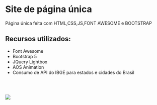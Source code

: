 
# Site de página única
 Página única feita com HTML,CSS,JS,FONT AWESOME e BOOTSTRAP 

## Recursos utilizados:
- Font Awesome
- Bootstrap 5
- JQuery Lightbox
- AOS Animation
- Consumo de API do IBGE para estados e cidades do Brasil 

<br><br>

<img src=https://www.tutorialrepublic.com/lib/images/bootstrap-5.0-illustration.png>


